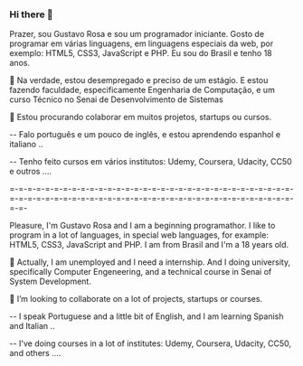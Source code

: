 ### Hi there 👋

<!--
**gustavodsrosa/gustavodsrosa** is a ✨ _special_ ✨ repository because its `README.md` (this file) appears on your GitHub profile.

Here are some ideas to get you started:

- 🔭 I’m currently working on ...
- 🌱 I’m currently learning ...
- 👯 I’m looking to collaborate on ...
- 🤔 I’m looking for help with ...
- 💬 Ask me about ...
- 📫 How to reach me: ...
- 😄 Pronouns: ...
- ⚡ Fun fact: ...
-->

Prazer, sou Gustavo Rosa e sou um programador iniciante. Gosto de programar em várias linguagens, em linguagens especiais da web, por exemplo: HTML5, CSS3, JavaScript e PHP. Eu sou do Brasil e tenho 18 anos.

🔭 Na verdade, estou desempregado e preciso de um estágio. E estou fazendo faculdade, especificamente Engenharia de Computação, e um curso Técnico no Senai de Desenvolvimento de Sistemas

👯 Estou procurando colaborar em muitos projetos, startups ou cursos.

-- Falo português e um pouco de inglês, e estou aprendendo espanhol e italiano ..

-- Tenho feito cursos em vários institutos: Udemy, Coursera, Udacity, CC50 e outros ....

=-=-=-=-=-=-=-=-=-=-=-=-=-=-=-=-=-=-=-=-=-=-=-=-=-=-=-=-=-=-=-=-=-=-=-=-=-=-=-=-=-=-=-=-=-=-=-=-=-=-=-=-=-=-=-=-=-=-=-=-=-=-=-=-=-=-

Pleasure, I'm Gustavo Rosa and I am a beginning programathor. I like to program in a lot of languages, in special web languages, for example: HTML5, CSS3, JavaScript and PHP. I am from Brasil and I'm a 18 years old.

🔭 Actually, I am unemployed and I need a internship. And I doing university, specifically Computer Engeneering, and a technical course in Senai of System Development.

👯 I’m looking to collaborate on a lot of projects, startups or courses.

-- I speak Portuguese and a little bit of English, and I am learning Spanish and Italian ..

-- I've doing courses in a lot of institutes: Udemy, Coursera, Udacity, CC50, and others ....

